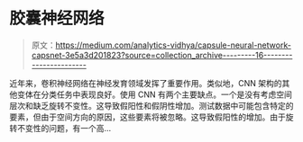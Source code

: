 # 胶囊神经网络

> 原文：<https://medium.com/analytics-vidhya/capsule-neural-network-capsnet-3e5a3d201823?source=collection_archive---------16----------------------->

近年来，卷积神经网络在神经发育领域发挥了重要作用。类似地，CNN 架构的其他变体在分类任务中表现良好。使用 CNN 有两个主要缺点。一个是没有考虑空间层次和缺乏旋转不变性。这导致假阳性和假阴性增加。测试数据中可能包含特定的要素，但由于空间方向的原因，这些要素将被忽略。这导致假阳性的增加。由于旋转不变性的问题，有一个高…